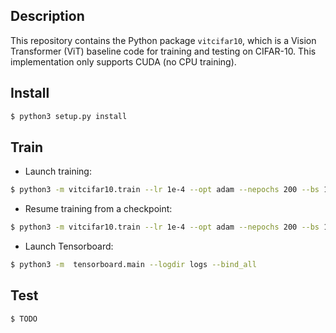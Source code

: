 Description
-----------

This repository contains the Python package `vitcifar10`, which is a Vision Transformer (ViT) baseline code for training and testing on CIFAR-10. This implementation only supports CUDA (no CPU training).


Install
-------

```bash
$ python3 setup.py install
```


Train
-----

* Launch training:

```bash
$ python3 -m vitcifar10.train --lr 1e-4 --opt adam --nepochs 200 --bs 16 --cpdir checkpoints --logdir logs
```

* Resume training from a checkpoint:
```bash
$ python3 -m vitcifar10.train --lr 1e-4 --opt adam --nepochs 200 --bs 16 --cpdir checkpoints --logdir logs --resume checkpoints/epoch_21.pt
```

* Launch Tensorboard:

```bash
$ python3 -m  tensorboard.main --logdir logs --bind_all
```


Test
----

```bash
$ TODO
```


